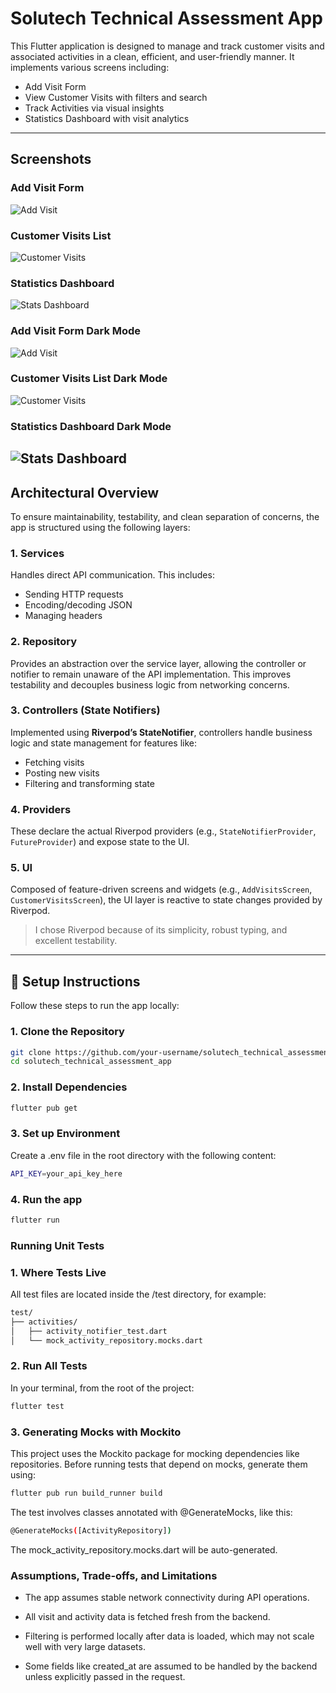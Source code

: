 # Solutech Technical Assessment App

This Flutter application is designed to manage and track customer visits and associated activities in a clean, efficient, and user-friendly manner. It implements various screens including:

- Add Visit Form
- View Customer Visits with filters and search
- Track Activities via visual insights
- Statistics Dashboard with visit analytics

---

## Screenshots

### Add Visit Form
![Add Visit](assets/images/visit_screenshot.jpeg)

### Customer Visits List
![Customer Visits](assets/images/customer_visit_screenshot.jpeg)

### Statistics Dashboard
![Stats Dashboard](assets/images/stats_screenshot.jpeg)

### Add Visit Form Dark Mode
![Add Visit](assets/images/visit_screenshot_dark.jpeg)

### Customer Visits List Dark Mode
![Customer Visits](assets/images/customer_visit_screenshot_dark.jpeg)

### Statistics Dashboard Dark Mode
![Stats Dashboard](assets/images/stats_screenshot_dark.jpeg)
---

## Architectural Overview

To ensure maintainability, testability, and clean separation of concerns, the app is structured using the following layers:

### **1. Services**
Handles direct API communication. This includes:
- Sending HTTP requests
- Encoding/decoding JSON
- Managing headers

### **2. Repository**
Provides an abstraction over the service layer, allowing the controller or notifier to remain unaware of the API implementation. This improves testability and decouples business logic from networking concerns.

### **3. Controllers (State Notifiers)**
Implemented using **Riverpod’s StateNotifier**, controllers handle business logic and state management for features like:
- Fetching visits
- Posting new visits
- Filtering and transforming state

### **4. Providers**
These declare the actual Riverpod providers (e.g., `StateNotifierProvider`, `FutureProvider`) and expose state to the UI.

### **5. UI**
Composed of feature-driven screens and widgets (e.g., `AddVisitsScreen`, `CustomerVisitsScreen`), the UI layer is reactive to state changes provided by Riverpod.

> I chose Riverpod because of its simplicity, robust typing, and excellent testability.

---

## 🚀 Setup Instructions

Follow these steps to run the app locally:

### 1. Clone the Repository

```bash
git clone https://github.com/your-username/solutech_technical_assessment_app.git
cd solutech_technical_assessment_app
```

### 2. Install Dependencies

```bash
flutter pub get
```

### 3. Set up Environment
Create a .env file in the root directory with the following content:
```bash
API_KEY=your_api_key_here
```


### 4. Run the app
```bash
flutter run
```

### **Running Unit Tests**

### 1.  Where Tests Live
All test files are located inside the /test directory, for example:
```bash
test/
├── activities/
│   ├── activity_notifier_test.dart
│   └── mock_activity_repository.mocks.dart
```

### 2. Run All Tests
In your terminal, from the root of the project:
```bash
flutter test
```

### 3. Generating Mocks with Mockito
This project uses the Mockito package for mocking dependencies like repositories.
Before running tests that depend on mocks, generate them using:
```bash
flutter pub run build_runner build
```
The test involves classes annotated with @GenerateMocks, like this:
```bash
@GenerateMocks([ActivityRepository])
```
The mock_activity_repository.mocks.dart will be auto-generated.

### **Assumptions, Trade-offs, and Limitations**
- The app assumes stable network connectivity during API operations.

- All visit and activity data is fetched fresh from the backend.

- Filtering is performed locally after data is loaded, which may not scale well with very large datasets.

- Some fields like created_at are assumed to be handled by the backend unless explicitly passed in the request.



